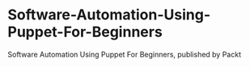 # Software-Automation-Using-Puppet-For-Beginners
Software Automation Using Puppet For Beginners, published by Packt
